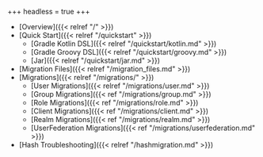 +++
headless = true
+++

- [Overview]({{< relref "/" >}})
- [Quick Start]({{< relref "/quickstart" >}})
  - [Gradle Kotlin DSL]({{< relref "/quickstart/kotlin.md" >}})
  - [Gradle Groovy DSL]({{< relref "/quickstart/groovy.md" >}})
  - [Jar]({{< relref "/quickstart/jar.md" >}})
- [Migration Files]({{< relref "/migration_files.md" >}})
- [Migrations]({{< relref "/migrations/" >}})
  - [User Migrations]({{< relref "/migrations/user.md" >}})
  - [Group Migrations]({{< ref "/migrations/group.md" >}})
  - [Role Migrations]({{< ref "/migrations/role.md" >}})
  - [Client Migrations]({{< ref "/migrations/client.md" >}})
  - [Realm Migrations]({{< ref "/migrations/realm.md" >}})
  - [UserFederation Migrations]({{< ref  "/migrations/userfederation.md" >}})
- [Hash Troubleshooting]({{< relref "/hashmigration.md" >}})
